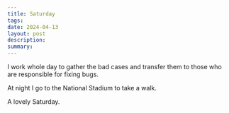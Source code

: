 ```yaml
---
title: Saturday
tags: 
date: 2024-04-13
layout: post
description: 
summary:
---
```


I work whole day to gather the bad cases and transfer them to those who are responsible for fixing bugs.

At night I go to the National Stadium to take a walk. 

A lovely Saturday.